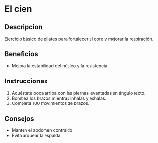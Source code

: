 # El cien

## Descripcion
Ejercicio básico de pilates para fortalecer el core y mejorar la respiración.

## Beneficios
- Mejora la estabilidad del núcleo y la resistencia.

## Instrucciones
1. Acuéstate boca arriba con las piernas levantadas en ángulo recto.
2. Bombea los brazos mientras inhalas y exhalas.
3. Completa 100 movimientos de brazos.

## Consejos
- Manten el abdomen contraido
- Evita arquear la espalda